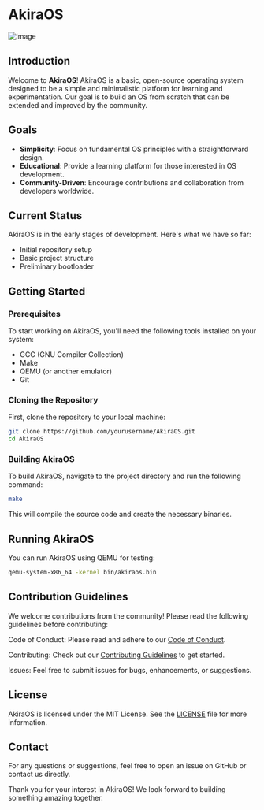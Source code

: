 # AkiraOS

![image](https://github.com/JJMugenyi/AkiraOS/assets/62541664/060c4303-274e-47d9-8dce-07ae868afb05)

## Introduction

Welcome to **AkiraOS**! AkiraOS is a basic, open-source operating system designed to be a simple and minimalistic platform for learning and experimentation. Our goal is to build an OS from scratch that can be extended and improved by the community.

## Goals

- **Simplicity**: Focus on fundamental OS principles with a straightforward design.
- **Educational**: Provide a learning platform for those interested in OS development.
- **Community-Driven**: Encourage contributions and collaboration from developers worldwide.

## Current Status

AkiraOS is in the early stages of development. Here's what we have so far:
- Initial repository setup
- Basic project structure
- Preliminary bootloader

## Getting Started

### Prerequisites

To start working on AkiraOS, you'll need the following tools installed on your system:
- GCC (GNU Compiler Collection)
- Make
- QEMU (or another emulator)
- Git

### Cloning the Repository

First, clone the repository to your local machine:

```bash
git clone https://github.com/yourusername/AkiraOS.git
cd AkiraOS
```

### Building AkiraOS
To build AkiraOS, navigate to the project directory and run the following command:

```bash
make
```

This will compile the source code and create the necessary binaries.

## Running AkiraOS
You can run AkiraOS using QEMU for testing:

```bash
qemu-system-x86_64 -kernel bin/akiraos.bin
```

## Contribution Guidelines

We welcome contributions from the community! Please read the following guidelines before contributing:

Code of Conduct: Please read and adhere to our [Code of Conduct](CODE_OF_CONDUCT.md).


Contributing: Check out our [Contributing Guidelines](CONTRIBUTING.md) to get started.


Issues: Feel free to submit issues for bugs, enhancements, or suggestions.


## License

AkiraOS is licensed under the MIT License. See the [LICENSE](LICENSE) file for more information.

## Contact

For any questions or suggestions, feel free to open an issue on GitHub or contact us directly.

Thank you for your interest in AkiraOS! We look forward to building something amazing together.



